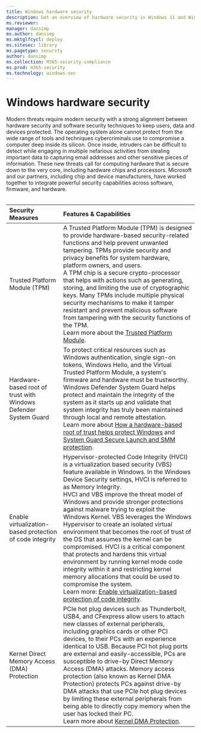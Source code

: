 ```yaml
---
title: Windows hardware security
description: Get an overview of hardware security in Windows 11 and Windows 10
ms.reviewer: 
manager: dansimp
ms.author: dansimp
ms.mktglfcycl: deploy
ms.sitesec: library
ms.pagetype: security
author: dansimp
ms.collection: M365-security-compliance
ms.prod: m365-security
ms.technology: windows-sec
---
```


# Windows hardware security

Modern threats require modern security with a strong alignment between hardware security and software security techniques to keep users, data and devices protected. The operating system alone cannot protect from the wide range of tools and techniques cybercriminals use to compromise a computer deep inside its silicon. Once inside, intruders can be difficult to detect while engaging in multiple nefarious activities from stealing important data to capturing email addresses and other sensitive pieces of information.
These new threats call for computing hardware that is secure down to the very core, including hardware chips and processors. Microsoft and our partners, including chip and device manufacturers, have worked together to integrate powerful security capabilities across software, firmware, and hardware. <br/><br/>

| Security Measures | Features & Capabilities |
|:---|:---|
| Trusted Platform Module (TPM) | A Trusted Platform Module (TPM) is designed to provide hardware-based security-related functions and help prevent unwanted tampering. TPMs provide security and privacy benefits for system hardware, platform owners, and users. <br> A TPM chip is a secure crypto-processor that helps with actions such as generating, storing, and limiting the use of cryptographic keys. Many TPMs include multiple physical security mechanisms to make it tamper resistant and prevent malicious software from tampering with the security functions of the TPM. <br> Learn more about the [Trusted Platform Module](information-protection/tpm/trusted-platform-module-top-node.md). |
| Hardware-based root of trust with Windows Defender System Guard | To protect critical resources such as Windows authentication, single sign-on tokens, Windows Hello, and the Virtual Trusted Platform Module, a system's firmware and hardware must be trustworthy.  <br> Windows Defender System Guard helps protect and maintain the integrity of the system as it starts up and validate that system integrity has truly been maintained through local and remote attestation. <br> Learn more about [How a hardware-based root of trust helps protect Windows](threat-protection/windows-defender-system-guard/how-hardware-based-root-of-trust-helps-protect-windows.md) and [System Guard Secure Launch and SMM protection](threat-protection/windows-defender-system-guard/system-guard-secure-launch-and-smm-protection.md). |
| Enable virtualization-based protection of code integrity | Hypervisor-protected Code Integrity (HVCI) is a  virtualization based security (VBS) feature available in Windows. In the Windows Device Security settings, HVCI is referred to as Memory Integrity. <br> HVCI and VBS improve the threat model of Windows and provide stronger protections against malware trying to exploit the Windows Kernel. VBS leverages the Windows Hypervisor to create an isolated virtual environment that becomes the root of trust of the OS that assumes the kernel can be compromised. HVCI is a critical component that protects and hardens this virtual environment by running kernel mode code integrity within it and restricting kernel memory allocations that could be used to compromise the system. <br> Learn more: [Enable virtualization-based protection of code integrity](threat-protection/device-guard/enable-virtualization-based-protection-of-code-integrity.md).
| Kernel Direct Memory Access (DMA) Protection | PCIe hot plug devices such as Thunderbolt, USB4, and CFexpress allow users to attach new classes of external peripherals, including graphics cards or other PCI devices, to their PCs with an experience identical to USB. Because PCI hot plug ports are external and easily-accessible, PCs are susceptible to drive-by Direct Memory Access (DMA) attacks.  Memory access protection (also known as Kernel DMA Protection)  protects PCs against drive-by DMA attacks that use PCIe hot plug devices by limiting these external peripherals from being able to directly copy memory when the user has locked their PC. <br> Learn more about [Kernel DMA Protection](information-protection/kernel-dma-protection-for-thunderbolt.md). |
